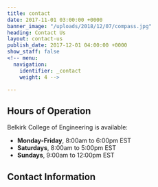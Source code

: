 ```yaml
---
title: contact
date: 2017-11-01 03:00:00 +0000
banner_image: "/uploads/2018/12/07/compass.jpg"
heading: Contact Us
layout: contact-us
publish_date: 2017-12-01 04:00:00 +0000
show_staff: false
<!-- menu:
  navigation:
    identifier: _contact
    weight: 4 -->

---
```

## Hours of Operation
Belkirk College of Engineering is available:

- **Monday-Friday**, 8:00am to 6:00pm EST
- **Saturdays**, 8:00am to 5:00pm EST
- **Sundays**, 9:00am to 12:00pm EST

## Contact Information
